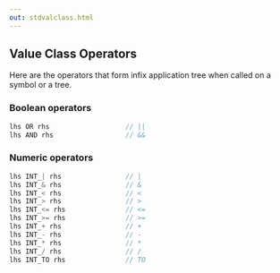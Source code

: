```yaml
---
out: stdvalclass.html
---
```


Value Class Operators
---------------------

Here are the operators that form infix application tree when called on a symbol or a tree.

### Boolean operators

```scala
lhs OR rhs                   // ||
lhs AND rhs                  // &&
```

### Numeric operators

```scala
lhs INT_| rhs                // |
lhs INT_& rhs                // &
lhs INT_< rhs                // <
lhs INT_> rhs                // >
lhs INT_<= rhs               // <=
lhs INT_>= rhs               // >=
lhs INT_+ rhs                // +
lhs INT_- rhs                // -
lhs INT_* rhs                // *
lhs INT_/ rhs                // /
lhs INT_TO rhs               // TO
```
